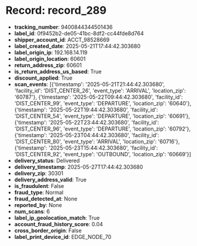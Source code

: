 # Record: record_289

- **tracking_number**: 9400844344501436
- **label_id**: 0f9452b2-de05-41bc-8df2-cc44fde8d764
- **shipper_account_id**: ACCT_98528669
- **label_created_date**: 2025-05-21T17:44:42.303680
- **label_origin_ip**: 192.168.14.119
- **label_origin_location**: 60601
- **return_address_zip**: 60601
- **is_return_address_us_based**: True
- **discount_applied**: True
- **scan_events**: [{'timestamp': '2025-05-21T21:44:42.303680', 'facility_id': 'DIST_CENTER_26', 'event_type': 'ARRIVAL', 'location_zip': '60787'}, {'timestamp': '2025-05-22T09:44:42.303680', 'facility_id': 'DIST_CENTER_99', 'event_type': 'DEPARTURE', 'location_zip': '60640'}, {'timestamp': '2025-05-22T19:44:42.303680', 'facility_id': 'DIST_CENTER_54', 'event_type': 'DEPARTURE', 'location_zip': '60691'}, {'timestamp': '2025-05-22T23:44:42.303680', 'facility_id': 'DIST_CENTER_96', 'event_type': 'DEPARTURE', 'location_zip': '60792'}, {'timestamp': '2025-05-23T04:44:42.303680', 'facility_id': 'DIST_CENTER_80', 'event_type': 'ARRIVAL', 'location_zip': '60716'}, {'timestamp': '2025-05-23T15:44:42.303680', 'facility_id': 'DIST_CENTER_92', 'event_type': 'OUTBOUND', 'location_zip': '60669'}]
- **delivery_status**: Delivered
- **delivery_timestamp**: 2025-05-27T17:44:42.303680
- **delivery_zip**: 30301
- **delivery_address_valid**: True
- **is_fraudulent**: False
- **fraud_type**: Normal
- **fraud_detected_at**: None
- **reported_by**: None
- **num_scans**: 6
- **label_ip_geolocation_match**: True
- **account_fraud_history_score**: 0.04
- **cross_border_origin**: False
- **label_print_device_id**: EDGE_NODE_70